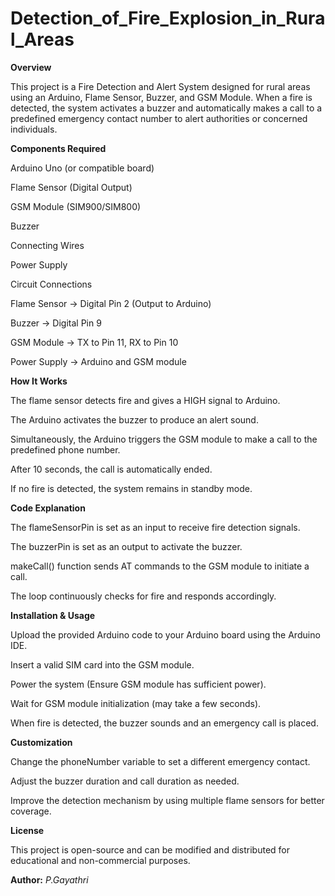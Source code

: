 # Detection_of_Fire_Explosion_in_Rural_Areas

**Overview**

This project is a Fire Detection and Alert System designed for rural areas using an Arduino, Flame Sensor, Buzzer, and GSM Module. When a fire is detected, the system activates a buzzer and automatically makes a call to a predefined emergency contact number to alert authorities or concerned individuals.

**Components Required**

Arduino Uno (or compatible board)

Flame Sensor (Digital Output)

GSM Module (SIM900/SIM800)

Buzzer

Connecting Wires

Power Supply

Circuit Connections

Flame Sensor → Digital Pin 2 (Output to Arduino)

Buzzer → Digital Pin 9

GSM Module → TX to Pin 11, RX to Pin 10

Power Supply → Arduino and GSM module

**How It Works**

The flame sensor detects fire and gives a HIGH signal to Arduino.

The Arduino activates the buzzer to produce an alert sound.

Simultaneously, the Arduino triggers the GSM module to make a call to the predefined phone number.

After 10 seconds, the call is automatically ended.

If no fire is detected, the system remains in standby mode.

**Code Explanation**

The flameSensorPin is set as an input to receive fire detection signals.

The buzzerPin is set as an output to activate the buzzer.

makeCall() function sends AT commands to the GSM module to initiate a call.

The loop continuously checks for fire and responds accordingly.

**Installation & Usage**

Upload the provided Arduino code to your Arduino board using the Arduino IDE.

Insert a valid SIM card into the GSM module.

Power the system (Ensure GSM module has sufficient power).

Wait for GSM module initialization (may take a few seconds).

When fire is detected, the buzzer sounds and an emergency call is placed.

**Customization**

Change the phoneNumber variable to set a different emergency contact.

Adjust the buzzer duration and call duration as needed.

Improve the detection mechanism by using multiple flame sensors for better coverage.

**License**

This project is open-source and can be modified and distributed for educational and non-commercial purposes.

**Author:**                              *P.Gayathri*
